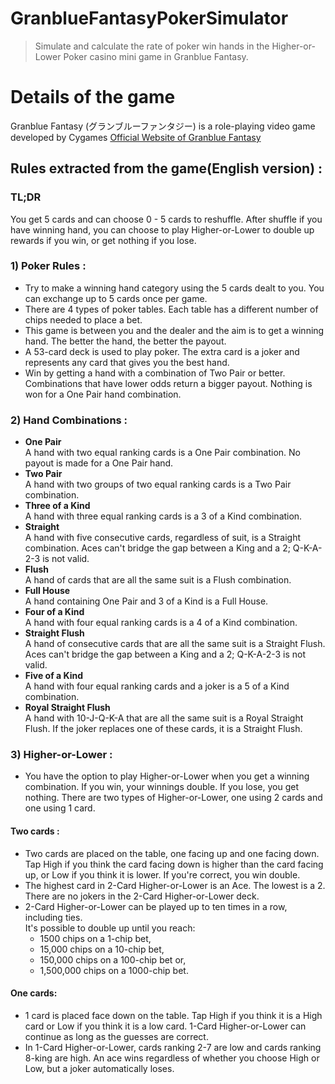 # GranblueFantasyPokerSimulator
> Simulate and calculate the rate of poker win hands in the Higher-or-Lower Poker casino mini game in Granblue Fantasy.

# Details of the game
Granblue Fantasy (グランブルーファンタジー) is a role-playing video game developed by Cygames
[Official Website of Granblue Fantasy](http://granbluefantasy.jp/en/)

## Rules extracted from the game(English version) :

### TL;DR
You get 5 cards and can choose 0 - 5 cards to reshuffle. After shuffle if you have winning hand, you can choose to play Higher-or-Lower to double up rewards if you win, or get nothing if you lose.

### 1) Poker Rules :
* Try to make a winning hand category using the 5 cards dealt to you. You can exchange up to 5 cards once per game.
* There are 4 types of poker tables. Each table has a different number of chips needed to place a bet.
* This game is between you and the dealer and the aim is to get a winning hand. The better the hand, the better the payout.
* A 53-card deck is used to play poker. The extra card is a joker and represents any card that gives you the best hand.
* Win by getting a hand with a combination of Two Pair or better. Combinations that have lower odds return a bigger payout. Nothing is won for a One Pair hand combination.

### 2) Hand Combinations :
* **One Pair**  
   A hand with two equal ranking cards is a One Pair combination. No payout is made for a One Pair hand.
* **Two Pair**  
   A hand with two groups of two equal ranking cards is a Two Pair combination.
* **Three of a Kind**  
   A hand with three equal ranking cards is a 3 of a Kind combination.
* **Straight**  
   A hand with five consecutive cards, regardless of suit, is a Straight combination. Aces can't bridge the gap between a King and a 2; Q-K-A-2-3 is not valid.
* **Flush**  
   A hand of cards that are all the same suit is a Flush combination.
* **Full House**  
   A hand containing One Pair and 3 of a Kind is a Full House.
* **Four of a Kind**  
   A hand with four equal ranking cards is a 4 of a Kind combination.
* **Straight Flush**  
   A hand of consecutive cards that are all the same suit is a Straight Flush. Aces can't bridge the gap between a King and a 2; Q-K-A-2-3 is not valid.
* **Five of a Kind**  
   A hand with four equal ranking cards and a joker is a 5 of a Kind combination.
* **Royal Straight Flush**  
   A hand with 10-J-Q-K-A that are all the same suit is a Royal Straight Flush. If the joker replaces one of these cards, it is a Straight Flush.

### 3) Higher-or-Lower :
* You have the option to play Higher-or-Lower when you get a winning combination. If you win, your winnings double. If you lose, you get nothing. There are two types of Higher-or-Lower, one using 2 cards and one using 1 card.
#### Two cards :
* Two cards are placed on the table, one facing up and one facing down. Tap High if you think the card facing down is higher than the card facing up, or Low if you think it is lower. If you're correct, you win double.
* The highest card in 2-Card Higher-or-Lower is an Ace. The lowest is a 2. There are no jokers in the 2-Card Higher-or-Lower deck.
* 2-Card Higher-or-Lower can be played up to ten times in a row, including ties.   
   It's possible to double up until you reach:
   * 1500 chips on a 1-chip bet,
   * 15,000 chips on a 10-chip bet,
   * 150,000 chips on a 100-chip bet or,
   * 1,500,000 chips on a 1000-chip bet.  
#### One cards:
* 1 card is placed face down on the table. Tap High if you think it is a High card or Low if you think it is a low card. 1-Card Higher-or-Lower can continue as long as the guesses are correct.
* In 1-Card Higher-or-Lower, cards ranking 2-7 are low and cards ranking 8-king are high. An ace wins regardless of whether you choose High or Low, but a joker automatically loses.

